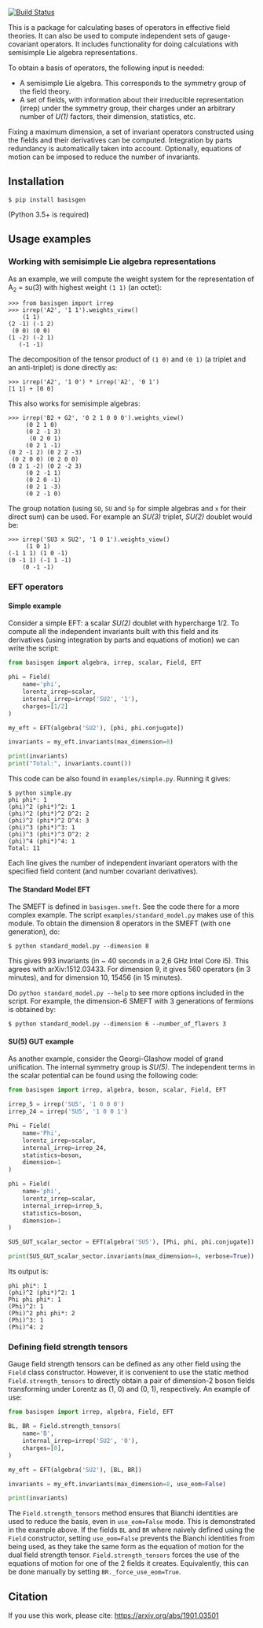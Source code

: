 [![Build Status](https://travis-ci.com/jccriado/basisgen.svg?branch=master)](https://travis-ci.com/jccriado/basisgen)

This is a package for calculating bases of operators in effective field
theories. It can also be used to compute independent sets of
gauge-covariant operators. It includes functionality for doing calculations with
semisimple Lie algebra representations.

To obtain a basis of operators, the following input is needed:
- A semisimple Lie algebra. This corresponds to the symmetry group of the
  field theory.
- A set of fields, with information about their irreducible representation
  (irrep) under the symmetry group, their charges under an arbitrary number of
  _U(1)_ factors, their dimension, statistics, etc. 

Fixing a maximum dimension, a set of invariant operators constructed using the
fields and their derivatives can be computed. Integration by parts redundancy
is automatically taken into account. Optionally, equations of motion can be
imposed to reduce the number of invariants.

## Installation

```  shell
$ pip install basisgen
```

(Python 3.5+ is required)

## Usage examples

### Working with semisimple Lie algebra representations

As an example, we will compute the weight system for the representation of
A<sub>2</sub> = su(3) with highest weight `(1 1)` (an octet):

``` python-console
>>> from basisgen import irrep
>>> irrep('A2', '1 1').weights_view()
    (1 1)
(2 -1) (-1 2)
 (0 0) (0 0)
(1 -2) (-2 1)
   (-1 -1)
```

The decomposition of the tensor product of `(1 0)` and `(0 1)` (a triplet
and an anti-triplet) is done directly as:

``` python-console
>>> irrep('A2', '1 0') * irrep('A2', '0 1')
[1 1] + [0 0]
```

This also works for semisimple algebras:

``` python-console
>>> irrep('B2 + G2', '0 2 1 0 0 0').weights_view()
     (0 2 1 0)
     (0 2 -1 3)
      (0 2 0 1)
     (0 2 1 -1)
(0 2 -1 2) (0 2 2 -3)
 (0 2 0 0) (0 2 0 0)
(0 2 1 -2) (0 2 -2 3)
     (0 2 -1 1)
     (0 2 0 -1)
     (0 2 1 -3)
     (0 2 -1 0)
```

The group notation (using `SO`, `SU` and `Sp` for simple algebras and `x` for
their direct sum) can be used. For example an _SU(3)_ triplet, _SU(2)_ doublet
would be:

``` python-console
>>> irrep('SU3 x SU2', '1 0 1').weights_view()
     (1 0 1)
(-1 1 1) (1 0 -1)
(0 -1 1) (-1 1 -1)
    (0 -1 -1)
```

### EFT operators

#### Simple example

Consider a simple EFT: a scalar _SU(2)_ doublet with hypercharge 1/2. To
compute all the independent invariants built with this field and its derivatives
(using integration by parts and equations of motion) we can write the script:

```python
from basisgen import algebra, irrep, scalar, Field, EFT

phi = Field(
    name='phi',
    lorentz_irrep=scalar,
    internal_irrep=irrep('SU2', '1'),
    charges=[1/2]
)

my_eft = EFT(algebra('SU2'), [phi, phi.conjugate])

invariants = my_eft.invariants(max_dimension=8)

print(invariants)
print("Total:", invariants.count())
```

This code can be also found in `examples/simple.py`. Running it gives:

``` shell
$ python simple.py
phi phi*: 1
(phi)^2 (phi*)^2: 1
(phi)^2 (phi*)^2 D^2: 2
(phi)^2 (phi*)^2 D^4: 3
(phi)^3 (phi*)^3: 1
(phi)^3 (phi*)^3 D^2: 2
(phi)^4 (phi*)^4: 1
Total: 11
```
	
Each line gives the number of independent invariant operators with the
specified field content (and number covariant derivatives).


#### The Standard Model EFT

The SMEFT is defined in `basisgen.smeft`. See the code there for a more complex
example. The script `examples/standard_model.py` makes use of this module. To
obtain the dimension 8 operators in the SMEFT (with one generation), do:

``` shell
$ python standard_model.py --dimension 8
```

This gives 993 invariants (in ~ 40 seconds in a 2,6 GHz Intel Core i5). This
agrees with arXiv:1512.03433. For dimension 9, it gives 560 operators (in 3
minutes), and for dimension 10, 15456 (in 15 minutes).

Do `python standard_model.py --help` to see more options included in the script.
For example, the dimension-6 SMEFT with 3 generations of fermions is obtained by:

``` shell
$ python standard_model.py --dimension 6 --number_of_flavors 3
```


#### SU(5) GUT example

As another example, consider the Georgi-Glashow model of grand unification. The
internal symmetry group is _SU(5)_. The independent terms in the scalar
potential can be found using the following code:

``` python
from basisgen import irrep, algebra, boson, scalar, Field, EFT

irrep_5 = irrep('SU5', '1 0 0 0')
irrep_24 = irrep('SU5', '1 0 0 1')

Phi = Field(
    name='Phi',
    lorentz_irrep=scalar,
    internal_irrep=irrep_24,
    statistics=boson,
    dimension=1
)

phi = Field(
    name='phi',
    lorentz_irrep=scalar,
    internal_irrep=irrep_5,
    statistics=boson,
    dimension=1
)

SU5_GUT_scalar_sector = EFT(algebra('SU5'), [Phi, phi, phi.conjugate])

print(SU5_GUT_scalar_sector.invariants(max_dimension=4, verbose=True))
```

Its output is:

```
phi phi*: 1
(phi)^2 (phi*)^2: 1
Phi phi phi*: 1
(Phi)^2: 1
(Phi)^2 phi phi*: 2
(Phi)^3: 1
(Phi)^4: 2
```

### Defining field strength tensors

Gauge field strength tensors can be defined as any other field using the
`Field` class constructor. However, it is convenient to use the static method
`Field.strength_tensors` to directly obtain a pair of dimension-2 boson fields
transforming under Lorentz as (1, 0) and (0, 1), respectively. An example
of use:

```python
from basisgen import irrep, algebra, Field, EFT

BL, BR = Field.strength_tensors(
    name='B',
    internal_irrep=irrep('SU2', '0'),
    charges=[0],
)

my_eft = EFT(algebra('SU2'), [BL, BR])

invariants = my_eft.invariants(max_dimension=8, use_eom=False)

print(invariants)
```

The `Field.strength_tensors` method ensures that Bianchi identities are used
to reduce the basis, even in `use_eom=False` mode. This is demonstrated in the
example above. If the fields `BL` and `BR` where naively defined using the
`Field` constructor, setting `use_eom=False` prevents the Bianchi identities
from being used, as they take the same form as the equation of motion for the
dual field strength tensor. `Field.strength_tensors` forces the use of the
equations of motion for one of the 2 fields it creates. Equivalently, this can
be done manually by setting `BR._force_use_eom=True`.


## Citation

If you use this work, please cite: https://arxiv.org/abs/1901.03501
